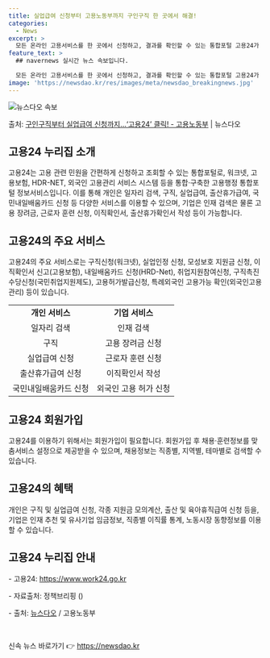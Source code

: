 ```yaml
---
title: 실업급여 신청부터 고용노동부까지 구인구직 한 곳에서 해결!
categories:
  - News
excerpt: >
  모든 온라인 고용서비스를 한 곳에서 신청하고, 결과를 확인할 수 있는 통합포털 고용24가 문을 열었다. 이 …
feature_text: >
  ## navernews 실시간 뉴스 속보입니다.

  모든 온라인 고용서비스를 한 곳에서 신청하고, 결과를 확인할 수 있는 통합포털 고용24가 문을 열었다. 이 …
image: 'https://newsdao.kr/res/images/meta/newsdao_breakingnews.jpg'
---
```


![뉴스다오 속보](https://newsdao.kr/res/images/meta/newsdao_breakingnews.jpg)

<p>출처: <a href="https://newsdao.kr/3299" rel="dofollow">구인구직부터 실업급여 신청까지…‘고용24’ 클릭! - 고용노동부</a> | 뉴스다오</p>

<h2 data-ke-size="size26">고용24 누리집 소개</h2>
<p data-ke-size="size16">고용24는 고용 관련 민원을 간편하게 신청하고 조회할 수 있는 통합포털로, 워크넷, 고용보험, HDR-NET, 외국인 고용관리 서비스 시스템 등을 통합·구축한 고용행정 통합포털 정보서비스입니다. 이를 통해 개인은 일자리 검색, 구직, 실업급여, 출산휴가급여, 국민내일배움카드 신청 등 다양한 서비스를 이용할 수 있으며, 기업은 인재 검색은 물론 고용 장려금, 근로자 훈련 신청, 이직확인서, 출산휴가확인서 작성 등이 가능합니다.</p>

<h2 data-ke-size="size26">고용24의 주요 서비스</h2>
<p data-ke-size="size16">고용24의 주요 서비스로는 구직신청(워크넷), 실업인정 신청, 모성보호 지원금 신청, 이직확인서 신고(고용보험), 내일배움카드 신청(HRD-Net), 취업지원참여신청, 구직촉진수당신청(국민취업지원제도), 고용허가발급신청, 특례외국인 고용가능 확인(외국인고용관리) 등이 있습니다.</p>

<table>
    <tr>
        <td style="text-align: center; height: 17px;"><b>개인 서비스</b></td>
        <td style="text-align: center; height: 17px;"><b>기업 서비스</b></td>
    </tr>
    <tr>
        <td style="text-align: center; height: 17px;">일자리 검색</td>
        <td style="text-align: center; height: 17px;">인재 검색</td>
    </tr>
    <tr>
        <td style="text-align: center; height: 17px;">구직</td>
        <td style="text-align: center; height: 17px;">고용 장려금 신청</td>
    </tr>
    <tr>
        <td style="text-align: center; height: 17px;">실업급여 신청</td>
        <td style="text-align: center; height: 17px;">근로자 훈련 신청</td>
    </tr>
    <tr>
        <td style="text-align: center; height: 17px;">출산휴가급여 신청</td>
        <td style="text-align: center; height: 17px;">이직확인서 작성</td>
    </tr>
    <tr>
        <td style="text-align: center; height: 17px;">국민내일배움카드 신청</td>
        <td style="text-align: center; height: 17px;">외국인 고용 허가 신청</td>
    </tr>
</table>

<h2 data-ke-size="size26">고용24 회원가입</h2>
<p data-ke-size="size16">고용24를 이용하기 위해서는 회원가입이 필요합니다. 회원가입 후 채용·훈련정보를 맞춤서비스 설정으로 제공받을 수 있으며, 채용정보는 직종별, 지역별, 테마별로 검색할 수 있습니다.</p>

<h2 data-ke-size="size26">고용24의 혜택</h2>
<p data-ke-size="size16">개인은 구직 및 실업급여 신청, 각종 지원금 모의계산, 출산 및 육아휴직급여 신청 등을, 기업은 인재 추천 및 유사기업 임금정보, 직종별 이직률 통계, 노동시장 동향정보를 이용할 수 있습니다.</p>

<h2 data-ke-size="size26">고용24 누리집 안내</h2>
<p data-ke-size="size16">- 고용24: <a href="https://www.work24.go.kr">https://www.work24.go.kr</a></p>
<p data-ke-size="size16">- 자료출처: 정책브리핑 ()</p>
<p data-ke-size="size16">- 출처: <a href="https://newsdao.kr/3299">뉴스다오</a> / 고용노동부</p>
<p data-ke-size="size16">&nbsp;</p>
 

신속 뉴스 바로가기 👉 <a href="https://newsdao.kr" rel="dofollow">https://newsdao.kr</a>



